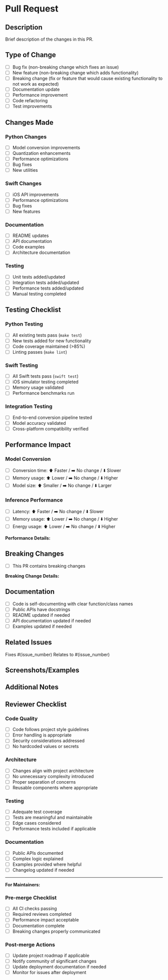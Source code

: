 # Pull Request

## Description

Brief description of the changes in this PR.

## Type of Change

- [ ] Bug fix (non-breaking change which fixes an issue)
- [ ] New feature (non-breaking change which adds functionality)
- [ ] Breaking change (fix or feature that would cause existing functionality to not work as expected)
- [ ] Documentation update
- [ ] Performance improvement
- [ ] Code refactoring
- [ ] Test improvements

## Changes Made

### Python Changes
- [ ] Model conversion improvements
- [ ] Quantization enhancements
- [ ] Performance optimizations
- [ ] Bug fixes
- [ ] New utilities

### Swift Changes
- [ ] iOS API improvements
- [ ] Performance optimizations
- [ ] Bug fixes
- [ ] New features

### Documentation
- [ ] README updates
- [ ] API documentation
- [ ] Code examples
- [ ] Architecture documentation

### Testing
- [ ] Unit tests added/updated
- [ ] Integration tests added/updated  
- [ ] Performance tests added/updated
- [ ] Manual testing completed

## Testing Checklist

### Python Testing
- [ ] All existing tests pass (`make test`)
- [ ] New tests added for new functionality
- [ ] Code coverage maintained (>85%)
- [ ] Linting passes (`make lint`)

### Swift Testing
- [ ] All Swift tests pass (`swift test`)
- [ ] iOS simulator testing completed
- [ ] Memory usage validated
- [ ] Performance benchmarks run

### Integration Testing
- [ ] End-to-end conversion pipeline tested
- [ ] Model accuracy validated
- [ ] Cross-platform compatibility verified

## Performance Impact

### Model Conversion
- [ ] Conversion time: ⬆️ Faster / ➡️ No change / ⬇️ Slower
- [ ] Memory usage: ⬆️ Lower / ➡️ No change / ⬇️ Higher
- [ ] Model size: ⬆️ Smaller / ➡️ No change / ⬇️ Larger

### Inference Performance
- [ ] Latency: ⬆️ Faster / ➡️ No change / ⬇️ Slower
- [ ] Memory usage: ⬆️ Lower / ➡️ No change / ⬇️ Higher
- [ ] Energy usage: ⬆️ Lower / ➡️ No change / ⬇️ Higher

**Performance Details:**
<!-- Provide specific numbers if available -->

## Breaking Changes

- [ ] This PR contains breaking changes

**Breaking Change Details:**
<!-- Describe any breaking changes and migration path -->

## Documentation

- [ ] Code is self-documenting with clear function/class names
- [ ] Public APIs have docstrings
- [ ] README updated if needed
- [ ] API documentation updated if needed
- [ ] Examples updated if needed

## Related Issues

Fixes #(issue_number)
Relates to #(issue_number)

## Screenshots/Examples

<!-- If applicable, add screenshots or code examples -->

## Additional Notes

<!-- Any additional information that reviewers should know -->

## Reviewer Checklist

### Code Quality
- [ ] Code follows project style guidelines
- [ ] Error handling is appropriate
- [ ] Security considerations addressed
- [ ] No hardcoded values or secrets

### Architecture
- [ ] Changes align with project architecture
- [ ] No unnecessary complexity introduced
- [ ] Proper separation of concerns
- [ ] Reusable components where appropriate

### Testing
- [ ] Adequate test coverage
- [ ] Tests are meaningful and maintainable
- [ ] Edge cases considered
- [ ] Performance tests included if applicable

### Documentation
- [ ] Public APIs documented
- [ ] Complex logic explained
- [ ] Examples provided where helpful
- [ ] Changelog updated if needed

---

**For Maintainers:**

### Pre-merge Checklist
- [ ] All CI checks passing
- [ ] Required reviews completed
- [ ] Performance impact acceptable
- [ ] Documentation complete
- [ ] Breaking changes properly communicated

### Post-merge Actions
- [ ] Update project roadmap if applicable  
- [ ] Notify community of significant changes
- [ ] Update deployment documentation if needed
- [ ] Monitor for issues after deployment